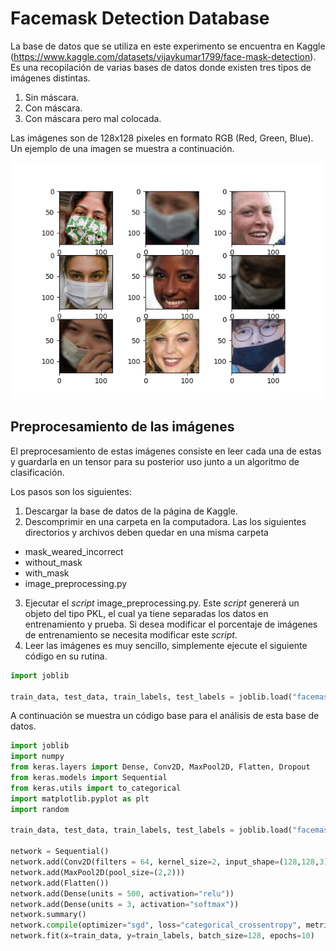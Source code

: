 # Facemask Detection Database

La base de datos que se utiliza en este experimento se encuentra en Kaggle (https://www.kaggle.com/datasets/vijaykumar1799/face-mask-detection). Es una recopilación de varias bases de datos donde existen tres tipos de imágenes distintas. 

1. Sin máscara.
2. Con máscara.
3. Con máscara pero mal colocada.

Las imágenes son de 128x128 pixeles en formato RGB (Red, Green, Blue). Un ejemplo de una imagen se muestra a continuación.

![alt text](Facemask.png)

## Preprocesamiento de las imágenes

El preprocesamiento de estas imágenes consiste en leer cada una de estas y guardarla en un tensor para su posterior uso junto a un algoritmo de clasificación.

Los pasos son los siguientes:

1. Descargar la base de datos de la página de Kaggle.
2. Descomprimir en una carpeta en la computadora.
Las los siguientes directorios y archivos deben quedar en una misma carpeta
- mask_weared_incorrect
- without_mask
- with_mask
- image_preprocessing.py

3. Ejecutar el *script* image_preprocessing.py. Este *script* genererá un objeto del tipo PKL, el cual ya tiene separadas los datos en entrenamiento y prueba. Si desea modificar el porcentaje de imágenes de entrenamiento se necesita modificar este *script*.
4. Leer las imágenes es muy sencillo, simplemente ejecute el siguiente código en su rutina.
```python
import joblib

train_data, test_data, train_labels, test_labels = joblib.load("facemask_dataset.pkl")
```


A continuación se muestra un código base para el análisis de esta base de datos.

```python
import joblib
import numpy
from keras.layers import Dense, Conv2D, MaxPool2D, Flatten, Dropout
from keras.models import Sequential
from keras.utils import to_categorical
import matplotlib.pyplot as plt
import random

train_data, test_data, train_labels, test_labels = joblib.load("facemask_dataset.pkl")

network = Sequential()
network.add(Conv2D(filters = 64, kernel_size=2, input_shape=(128,128,3)))
network.add(MaxPool2D(pool_size=(2,2)))
network.add(Flatten())
network.add(Dense(units = 500, activation="relu"))
network.add(Dense(units = 3, activation="softmax"))
network.summary()
network.compile(optimizer="sgd", loss="categorical_crossentropy", metrics=["accuracy"])
network.fit(x=train_data, y=train_labels, batch_size=128, epochs=10)
```

